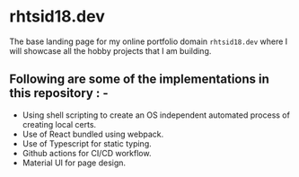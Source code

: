 # rhtsid18.dev
The base landing page for my online portfolio domain `rhtsid18.dev` where I will showcase all the hobby projects that I am building.

## Following are some of the implementations in this repository : -
- Using shell scripting to create an OS independent automated process of creating local certs.
- Use of React bundled using webpack.
- Use of Typescript for static typing.
- Github actions for CI/CD workflow.
- Material UI for page design.
